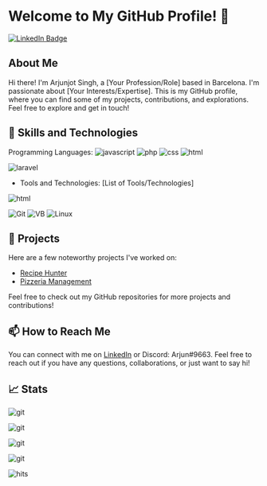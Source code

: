 # Welcome to My GitHub Profile! 👋

[![LinkedIn Badge](https://img.shields.io/badge/-LinkedIn-blue?style=flat-square&logo=Linkedin&logoColor=white&link=[YOUR_LINKEDIN_PROFILE_URL])](https://www.linkedin.com/in/arjunjot-singh-3512561a0/)

## About Me

Hi there! I'm Arjunjot Singh, a [Your Profession/Role] based in Barcelona. I'm passionate about [Your Interests/Expertise]. This is my GitHub profile, where you can find some of my projects, contributions, and explorations. Feel free to explore and get in touch!

## 🧰 Skills and Technologies
Programming Languages: 
![javascript](https://img.shields.io/badge/JavaScript-323330?style=for-the-badge&logo=javascript&logoColor=F7DF1E)
![php](https://img.shields.io/badge/PHP-777BB4?style=for-the-badge&logo=php&logoColor=white)
![css](https://img.shields.io/badge/CSS3-1572B6?style=for-the-badge&logo=css3&logoColor=white)
![html](https://img.shields.io/badge/HTML5-E34F26?style=for-the-badge&logo=html5&logoColor=white)

![laravel](https://img.shields.io/badge/Laravel-FF2D20?style=for-the-badge&logo=laravel&logoColor=white)
 
- Tools and Technologies: [List of Tools/Technologies]

![html](https://img.shields.io/badge/HTML5-E34F26?style=for-the-badge&logo=html5&logoColor=white)

![Git](https://img.shields.io/badge/GIT-E44C30?style=for-the-badge&logo=git&logoColor=white)
![VB](https://img.shields.io/badge/VirtualBox-21416b?style=for-the-badge&logo=VirtualBox&logoColor=white) 
![Linux](https://img.shields.io/badge/Linux-FCC624?style=for-the-badge&logo=linux&logoColor=black)

## 🔭 Projects

Here are a few noteworthy projects I've worked on:

- [Recipe Hunter](https://github.com/Arjun2715/RecipeHunter.git)
- [Pizzeria Management](https://github.com/Arjun2715/PizzaApp.git)

Feel free to check out my GitHub repositories for more projects and contributions!

## 📫 How to Reach Me

You can connect with me on [LinkedIn](https://www.linkedin.com/in/arjunjot-singh-3512561a0/) or Discord: Arjun#9663. Feel free to reach out if you have any questions, collaborations, or just want to say hi!

## 📈 Stats

![git](https://github-readme-stats.vercel.app/api/top-langs/?username=Arjun2715)

![git](https://github-readme-stats-git-masterrstaa-rickstaa.vercel.app/api?username=Arjun2715)

![git](https://github-readme-streak-stats.herokuapp.com/?user=Arjun2715)

![git](https://github-profile-summary-cards.vercel.app/api/cards/profile-details?username=Arjun2715) 


![hits](https://hits.seeyoufarm.com/api/count/incr/badge.svg?url=https%3A%2F%2Fgithub.com%2FArjun27151212%2Fhit-counter)